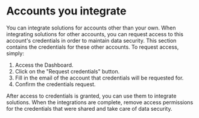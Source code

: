 # Accounts you integrate
 
You can integrate solutions for accounts other than your own. When integrating solutions for other accounts, you can request access to this account's credentials in order to maintain data security. This section contains the credentials for these other accounts. To request access, simply:
 
1. Access the Dashboard.
2. Click on the "Request credentials" button.
3. Fill in the email of the account that credentials will be requested for.
4. Confirm the credentials request.
 
After access to credentials is granted, you can use them to integrate solutions. When the integrations are complete, remove access permissions for the credentials that were shared and take care of data security.

